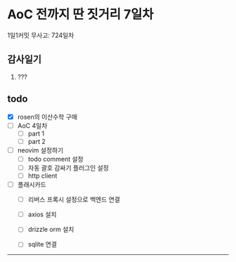 # AoC 전까지 딴 짓거리 7일차

1일1커밋 무사고: 724일차

## 감사일기

1. ???

## todo

- [x] rosen의 이산수학 구매
- [ ] AoC 4일차
  - [ ] part 1
  - [ ] part 2
- [ ] neovim 설정하기
  - [ ] todo comment 설정
  - [ ] 자동 괄호 감싸기 플러그인 설정
  - [ ] http client
- [ ] 플래시카드
  - [ ] 리버스 프록시 설정으로 백엔드 연결
  - [ ] axios 설치
  - [ ] drizzle orm 설치
  - [ ] sqlite 연결


---


